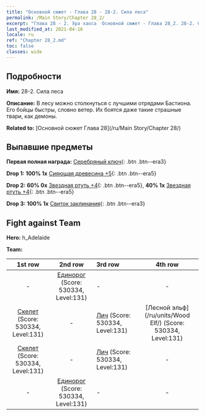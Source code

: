 ```yaml
---
title: "Основной сюжет - Глава 28 - 28-2. Сила леса"
permalink: /Main Story/Chapter 28_2/
excerpt: "Глава 28 - 2. Эра хаоса  Основной сюжет - Глава 28_2. 28-2. Сила леса"
last_modified_at: 2021-04-16
locale: ru
ref: "Chapter 28_2.md"
toc: false
classes: wide
---
```


## Подробности

 **Имя:** 28-2. Сила леса

 **Описание:** В лесу можно столкнуться с лучшими отрядами Бастиона. Его бойцы быстры, словно ветер. Их боятся даже такие страшные твари, как демоны.

 **Related to:** [Основной сюжет Глава 28](/ru/Main Story/Chapter 28/)

## Выпавшие предметы

 **Первая полная награда:** [Серебряный ключ](/ru/Items/con_693/){: .btn .btn--era3}

 **Drop 1:** **100% 1x** [Сияющая древесина +5](/ru/Items/mat_97/){: .btn .btn--era5}

 **Drop 2:** **60% 0x** [Звездная ртуть +4](/ru/Items/mat_91/){: .btn .btn--era5}, **40% 1x** [Звездная ртуть +4](/ru/Items/mat_91/){: .btn .btn--era5}

 **Drop 3:** **100% 1x** [Свиток заклинания](/ru/Items/con_694/){: .btn .btn--era3}


## Fight against Team
 **Hero:** h_Adelaide

 **Team:**


  | 1st row | 2nd row | 3rd row | 4th row |
  |:----:|:----:|:----|:----:|
  | - | [Единорог](/ru/units/Unicorn/) (Score: 530334, Level:131)  | - | - |
  | [Скелет](/ru/units/Skeleton/) (Score: 530334, Level:131)  | - | [Лич](/ru/units/Lich/) (Score: 530334, Level:131)  | [Лесной эльф](/ru/units/Wood Elf/) (Score: 530334, Level:131)  |
  | [Скелет](/ru/units/Skeleton/) (Score: 530334, Level:131)  | - | [Лич](/ru/units/Lich/) (Score: 530334, Level:131)  | - |
  | - | [Единорог](/ru/units/Unicorn/) (Score: 530334, Level:131)  | - | - |


